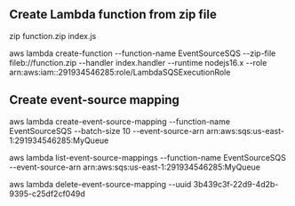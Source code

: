 ## Create Lambda function from zip file

zip function.zip index.js

aws lambda create-function --function-name EventSourceSQS --zip-file fileb://function.zip --handler index.handler --runtime nodejs16.x --role arn:aws:iam::291934546285:role/LambdaSQSExecutionRole

## Create event-source mapping

aws lambda create-event-source-mapping --function-name EventSourceSQS --batch-size 10 --event-source-arn arn:aws:sqs:us-east-1:291934546285:MyQueue

aws lambda list-event-source-mappings --function-name EventSourceSQS --event-source-arn arn:aws:sqs:us-east-1:291934546285:MyQueue

aws lambda delete-event-source-mapping --uuid 3b439c3f-22d9-4d2b-9395-c25df2cf049d
